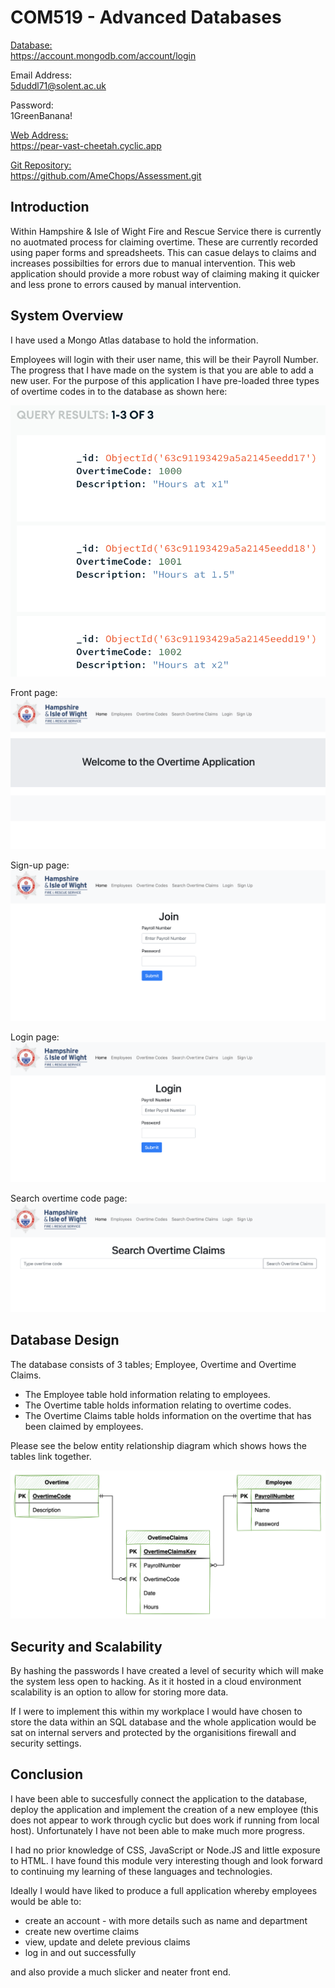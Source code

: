 # COM519 - Advanced Databases

<u>Database:</u>  
https://account.mongodb.com/account/login <p>

Email Address:  
5duddl71@solent.ac.uk  

Password:  
1GreenBanana!  

<u>Web Address:</u>  
https://pear-vast-cheetah.cyclic.app

<u>Git Repository:</u>  
https://github.com/AmeChops/Assessment.git<p>

## Introduction

Within Hampshire & Isle of Wight Fire and Rescue Service there is currently no auotmated process for claiming overtime.  These are currently recorded using paper forms and spreadsheets.  This can casue delays to claims and increases possibilties for errors due to manual intervention.  This web application should provide a more robust way of claiming making it quicker and less prone to errors caused by manual intervention.

## System Overview

I have used a Mongo Atlas database to hold the information.

Employees will login with their user name, this will be their Payroll Number.  The progress that I have made on the system is that you are able to add a new user.  For the purpose of this application I have pre-loaded three types of overtime codes in to the database as shown here:

![](2023-01-20-10-54-20.png)

Front page:
![](2023-01-20-11-35-12.png)

Sign-up page:
![](2023-01-20-11-36-47.png)

Login page:
![](2023-01-20-11-37-41.png)

Search overtime code page:
![](2023-01-20-11-38-41.png)


## Database Design

The database consists of 3 tables; Employee, Overtime and Overtime Claims.

- The Employee table hold information relating to employees.
- The Overtime table holds information relating to overtime codes.
- The Overtime Claims table holds information on the overtime that has been claimed by employees.

Please see the below entity relationship diagram which shows hows the tables link together.

![](2023-01-17-09-41-04.png)

## Security and Scalability

By hashing the passwords I have created a level of security which will make the system less open to hacking.  As it it hosted in a cloud environment scalability is an option to allow for storing more data.

If I were to implement this within my workplace I would have chosen to store the data within an SQL database and the whole application would be sat on internal servers and protected by the organisitions firewall and security settings.

## Conclusion

I have been able to succesfully connect the application to the database, deploy the application and implement the creation of a new employee (this does not appear to work through cyclic but does work if running from local host).  Unfortunately I have not been able to make much more progress.

I had no prior knowledge of CSS, JavaScript or Node.JS and little exposure to HTML.  I have found this module very interesting though and look forward to continuing my learning of these languages and technologies.

Ideally I would have liked to produce a full application whereby employees would be able to:
- create an account - with more details such as name and department
- create new overtime claims
- view, update and delete previous claims
- log in and out successfully

and also provide a much slicker and neater front end.